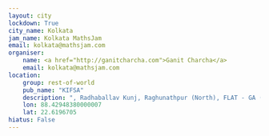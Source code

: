 ```yaml
---
layout: city                                           
lockdown: True
city_name: Kolkata                                                               
jam_name: Kolkata MathsJam
email: kolkata@mathsjam.com
organiser:
    name: <a href="http://ganitcharcha.com">Ganit Charcha</a>
    email: kolkata@mathsjam.com
location:
    group: rest-of-world
    pub_name: "KIFSA"
    description: ", Radhaballav Kunj, Raghunathpur (North), FLAT - GA (Ground Floor), Kolkata 700059"
    lon: 88.42948380000007
    lat: 22.6196705
hiatus: False
---
```

